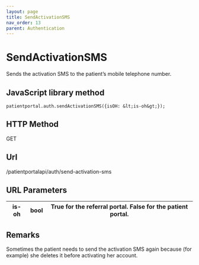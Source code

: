```yaml
---
layout: page
title: SendActivationSMS
nav_order: 13
parent: Authentication
---
```


# SendActivationSMSSends the activation SMS to the patient’s mobile telephone number.## JavaScript library method```patientportal.auth.sendActivationSMS({isOH: &lt;is-oh&gt;});```## HTTP MethodGET## ****Url****/patientportalapi/auth/send-activation-sms## URL Parameters| is-oh | bool | True for the referral portal. False for the patient portal. || --- | --- | --- |## RemarksSometimes the patient needs to send the activation SMS again because (for example) she deletes it before activating her account.